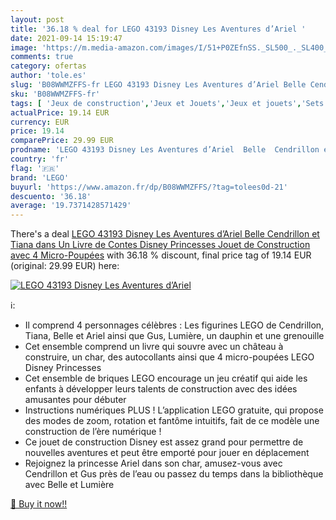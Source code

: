 ```yaml
---
layout: post
title: '36.18 % deal for LEGO 43193 Disney Les Aventures d’Ariel '
date: 2021-09-14 15:19:47
image: 'https://m.media-amazon.com/images/I/51+P0ZEfnSS._SL500_._SL400_.jpg'
comments: true
category: ofertas
author: 'tole.es'
slug: 'B08WWMZFFS-fr LEGO 43193 Disney Les Aventures d’Ariel Belle Cendrillon...'
sku: 'B08WWMZFFS-fr'
tags: [ 'Jeux de construction','Jeux et Jouets','Jeux et jouets','Sets de jeux de construction','lego', ]
actualPrice: 19.14 EUR
currency: EUR
price: 19.14
comparePrice: 29.99 EUR
prodname: 'LEGO 43193 Disney Les Aventures d’Ariel  Belle  Cendrillon et Tiana dans Un Livre de Contes  Disney Princesses  Jouet de Construction avec 4 Micro-Poupées'
country: 'fr'
flag: '🇫🇷'
brand: 'LEGO'
buyurl: 'https://www.amazon.fr/dp/B08WWMZFFS/?tag=tolees0d-21'
descuento: '36.18'
average: '19.7371428571429'
---
```


There's a deal [LEGO 43193 Disney Les Aventures d’Ariel  Belle  Cendrillon et Tiana dans Un Livre de Contes  Disney Princesses  Jouet de Construction avec 4 Micro-Poupées](https://www.amazon.fr/dp/B08WWMZFFS/?tag=tolees0d-21)  with  36.18 % discount, final price tag of  19.14 EUR (original: 29.99 EUR) here:

[![LEGO 43193 Disney Les Aventures d’Ariel ](https://m.media-amazon.com/images/I/51+P0ZEfnSS._SL500_._SL400_.jpg)](https://www.amazon.fr/dp/B08WWMZFFS/?tag=tolees0d-21)

ℹ️:

- Il comprend 4 personnages célèbres : Les figurines LEGO de Cendrillon, Tiana, Belle et Ariel ainsi que Gus, Lumière, un dauphin et une grenouille
- Cet ensemble comprend un livre qui souvre avec un château à construire, un char, des autocollants ainsi que 4 micro-poupées LEGO Disney Princesses
- Cet ensemble de briques LEGO encourage un jeu créatif qui aide les enfants à développer leurs talents de construction avec des idées amusantes pour débuter
- Instructions numériques PLUS ! L’application LEGO gratuite, qui propose des modes de zoom, rotation et fantôme intuitifs, fait de ce modèle une construction de l’ère numérique !
- Ce jouet de construction Disney est assez grand pour permettre de nouvelles aventures et peut être emporté pour jouer en déplacement
- Rejoignez la princesse Ariel dans son char, amusez-vous avec Cendrillon et Gus près de l’eau ou passez du temps dans la bibliothèque avec Belle et Lumière

[🛒 Buy it now!!](https://www.amazon.fr/dp/B08WWMZFFS/?tag=tolees0d-21)
